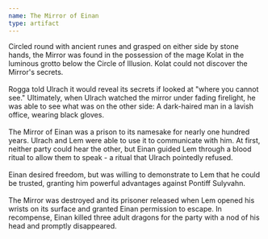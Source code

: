 ```yaml
---
name: The Mirror of Einan
type: artifact
---
```

Circled round with ancient runes and grasped on either side by stone hands, the Mirror was found in the possession of the mage Kolat in the luminous grotto below the Circle of Illusion. Kolat could not discover the Mirror's secrets.<br><br>Rogga told Ulrach it would reveal its secrets if looked at "where you cannot see." Ultimately, when Ulrach watched the mirror under fading firelight, he was able to see what was on the other side: A dark-haired man in a lavish office, wearing black gloves. <br><br>The Mirror of Einan was a prison to its namesake for nearly one hundred years. Ulrach and Lem were able to use it to communicate with him. At first, neither party could hear the other, but Einan guided Lem through a blood ritual to allow them to speak - a ritual that Ulrach pointedly refused. <br><br>Einan desired freedom, but was willing to demonstrate to Lem that he could be trusted, granting him powerful advantages against Pontiff Sulyvahn. <br><br>The Mirror was destroyed and its prisoner released when Lem opened his wrists on its surface and granted Einan permission to escape. In recompense, Einan killed three adult dragons for the party with a nod of his head and promptly disappeared. 